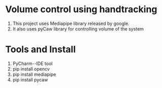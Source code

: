 # Volume control using handtracking
1. This project uses Mediapipe library released by google.
2. It also uses pyCaw library for controlling volume of the system

# Tools and Install
1) PyCharm--IDE tool
2) pip install opencv
3) pip install mediapipe
4) pip install pycaw

